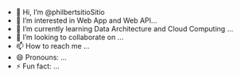 - 👋 Hi, I’m @philbertsitioSitio
- 👀 I’m interested in  Web App and Web API...
- 🌱 I’m currently learning  Data Architecture and Cloud Computing ...
- 💞️ I’m looking to collaborate on ...
- 📫 How to reach me ...
- 😄 Pronouns: ...
- ⚡ Fun fact: ...

<!---
philbertsitioSitio/philbertsitioSitio is a ✨ special ✨ repository because its `README.md` (this file) appears on your GitHub profile.
You can click the Preview link to take a look at your changes.
--->
